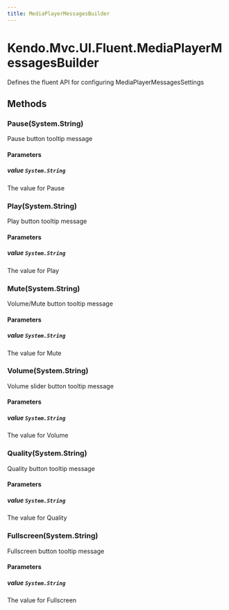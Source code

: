 ```yaml
---
title: MediaPlayerMessagesBuilder
---
```


# Kendo.Mvc.UI.Fluent.MediaPlayerMessagesBuilder
Defines the fluent API for configuring MediaPlayerMessagesSettings




## Methods


### Pause(System.String)
Pause button tooltip message


#### Parameters

##### value `System.String`
The value for Pause





### Play(System.String)
Play button tooltip message


#### Parameters

##### value `System.String`
The value for Play





### Mute(System.String)
Volume/Mute button tooltip message


#### Parameters

##### value `System.String`
The value for Mute





### Volume(System.String)
Volume slider button tooltip message


#### Parameters

##### value `System.String`
The value for Volume





### Quality(System.String)
Quality button tooltip message


#### Parameters

##### value `System.String`
The value for Quality





### Fullscreen(System.String)
Fullscreen button tooltip message


#### Parameters

##### value `System.String`
The value for Fullscreen






